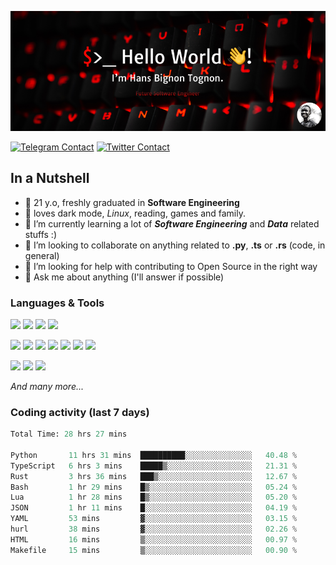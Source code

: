 ![Cover](assets/gh-readme-cover.png)

[![Telegram Contact](https://img.shields.io/badge/Telegram-%230088CC.svg?style=for-the-badge&logo=telegram&logoColor=white)](https://t.me/hanstobi) [![Twitter Contact](https://img.shields.io/badge/Twitter-%2308A0E9.svg?style=for-the-badge&logo=twitter&logoColor=white)](https://twitter.com/_tobihans)

## In a Nutshell
- 👤 21 y.o, freshly graduated in **Software Engineering**
- 🖤 loves dark mode, *Linux*, reading, games and family.
- 🌱 I’m currently learning a lot of ***Software Engineering*** and ***Data*** related stuffs :)
- 👯 I’m looking to collaborate on anything related to **.py**, **.ts** or **.rs** (code, in general)
- 🤔 I’m looking for help with contributing to Open Source in the right way
- 💬 Ask me about anything (I'll answer if possible)

### Languages & Tools
![](https://img.shields.io/badge/Linux-%23eab30f.svg?style=for-the-badge&logo=linux&logoColor=black) ![](https://img.shields.io/badge/Git-%23e54a2f.svg?style=for-the-badge&logo=git&logoColor=white) ![](https://img.shields.io/badge/Github-%231a1d21.svg?style=for-the-badge&logo=github&logoColor=white) ![](https://img.shields.io/badge/Docker-%230394f0.svg?style=for-the-badge&logo=docker&logoColor=white)

![](https://img.shields.io/badge/C-%231a1d21.svg?style=for-the-badge&logo=C&logoColor=white) ![](https://img.shields.io/badge/TypeScript-%230074c2.svg?style=for-the-badge&logo=typescript&logoColor=white) ![](https://img.shields.io/badge/Python-%23f0c540.svg?style=for-the-badge&logo=python) ![](https://img.shields.io/badge/Rust-%23ea4800.svg?style=for-the-badge&logo=rust) ![](https://img.shields.io/badge/Php-%237175aa.svg?style=for-the-badge&logo=php&logoColor=white) ![](https://img.shields.io/badge/HTML-%23d84924.svg?style=for-the-badge&logo=html5&logoColor=white) ![](https://img.shields.io/badge/Scss-%23c45f92.svg?style=for-the-badge&logo=sass&logoColor=white)

![](https://img.shields.io/badge/Vue-%23314559.svg?style=for-the-badge&logo=vue.js) ![](https://img.shields.io/badge/Laravel-%23e54a2f.svg?style=for-the-badge&logo=laravel&logoColor=white) ![](https://img.shields.io/badge/Adonis-%235a45ff.svg?style=for-the-badge&logo=adonisjs)

*And many more...*

### Coding activity (last 7 days)
<!--START_SECTION:waka-->

```python
Total Time: 28 hrs 27 mins

Python       11 hrs 31 mins  ██████████░░░░░░░░░░░░░░░   40.48 %
TypeScript   6 hrs 3 mins    █████▒░░░░░░░░░░░░░░░░░░░   21.31 %
Rust         3 hrs 36 mins   ███▒░░░░░░░░░░░░░░░░░░░░░   12.67 %
Bash         1 hr 29 mins    █▒░░░░░░░░░░░░░░░░░░░░░░░   05.24 %
Lua          1 hr 28 mins    █▒░░░░░░░░░░░░░░░░░░░░░░░   05.20 %
JSON         1 hr 11 mins    █░░░░░░░░░░░░░░░░░░░░░░░░   04.19 %
YAML         53 mins         ▓░░░░░░░░░░░░░░░░░░░░░░░░   03.15 %
hurl         38 mins         ▓░░░░░░░░░░░░░░░░░░░░░░░░   02.26 %
HTML         16 mins         ▒░░░░░░░░░░░░░░░░░░░░░░░░   00.97 %
Makefile     15 mins         ▒░░░░░░░░░░░░░░░░░░░░░░░░   00.90 %
```

<!--END_SECTION:waka-->
